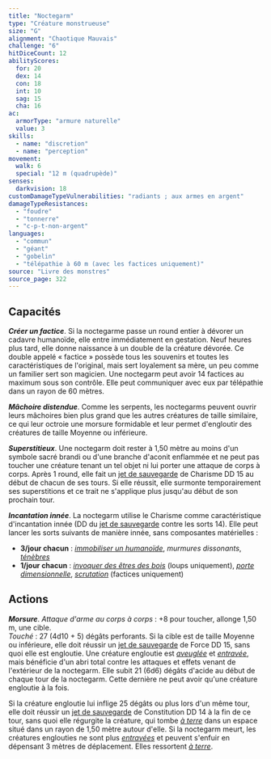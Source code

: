 ```yaml
---
title: "Noctegarm"
type: "Créature monstrueuse"
size: "G"
alignment: "Chaotique Mauvais"
challenge: "6"
hitDiceCount: 12
abilityScores:
  for: 20
  dex: 14
  con: 18
  int: 10
  sag: 15
  cha: 16
ac:
  armorType: "armure naturelle"
  value: 3
skills:
  - name: "discretion"
  - name: "perception"
movement:
  walk: 6
  special: "12 m (quadrupède)"
senses:
  darkvision: 18
customDamageTypeVulnerabilities: "radiants ; aux armes en argent"
damageTypeResistances:
  - "foudre"
  - "tonnerre"
  - "c-p-t-non-argent"
languages:
  - "commun"
  - "géant"
  - "gobelin"
  - "télépathie à 60 m (avec les factices uniquement)"
source: "Livre des monstres"
source_page: 322
---
```

## Capacités
***Créer un factice***. Si la noctegarme passe un round entier à dévorer un cadavre humanoïde, elle entre immédiatement en gestation. Neuf heures plus tard, elle donne naissance à un double de la créature dévorée. Ce double appelé « factice » possède tous les souvenirs et toutes les caractéristiques de l'original, mais sert loyalement sa mère, un peu comme un familier sert son magicien. Une noctegarm peut avoir 14 factices au maximum sous son contrôle. Elle peut communiquer avec eux par télépathie dans un rayon de 60 mètres.

***Mâchoire distendue***. Comme les serpents, les noctegarms peuvent ouvrir leurs mâchoires bien plus grand que les autres créatures de taille similaire, ce qui leur octroie une morsure formidable et leur permet d'engloutir des créatures de taille Moyenne ou inférieure.

***Superstitieux***. Une noctegarm doit rester à 1,50 mètre au moins d'un symbole sacré brandi ou d'une branche d'aconit enflammée et ne peut pas toucher une créature tenant un tel objet ni lui porter une attaque de corps à corps. Après 1 round, elle fait un [jet de sauvegarde](/utiliser-les-caracteristiques/#jets-de-sauvegarde) de Charisme DD 15 au début de chacun de ses tours. Si elle réussit, elle surmonte temporairement ses superstitions et ce trait ne s'applique plus jusqu'au début de son prochain tour.

***Incantation innée***. La noctegarm utilise le Charisme comme caractéristique d'incantation innée (DD du [jet de sauvegarde](/utiliser-les-caracteristiques/#jets-de-sauvegarde) contre les sorts 14). Elle peut lancer les sorts suivants de manière innée, sans composantes matérielles :
* **3/jour chacun** : [_immobiliser un humanoïde_](/grimoire/immobiliser-un-humanoide/), _murmures dissonants_, [_ténèbres_](/grimoire/tenebres/)
* **1/jour chacun** : [_invoquer des êtres des bois_](/grimoire/invoquer-des-etres-des-bois/) (loups uniquement), [_porte dimensionnelle_](/grimoire/porte-dimensionnelle/), [_scrutation_](/grimoire/scrutation/) (factices uniquement)

## Actions
***Morsure***. _Attaque d'arme au corps à corps_ : +8 pour toucher, allonge 1,50 m, une cible.  
_Touché_ : 27 (4d10 + 5) dégâts perforants. Si la cible est de taille Moyenne ou inférieure, elle doit réussir un [jet de sauvegarde](/utiliser-les-caracteristiques/#jets-de-sauvegarde) de Force DD 15, sans quoi elle est engloutie. Une créature engloutie est [_aveuglée_](/gerer-la-sante-du-personnage/#aveugle) et [_entravée_](/gerer-la-sante-du-personnage/#entrave), mais bénéficie d'un abri total contre les attaques et effets venant de l'extérieur de la noctegarm. Elle subit 21 (6d6) dégâts d'acide au début de chaque tour de la noctegarm. Cette dernière ne peut avoir qu'une créature engloutie à la fois.

Si la créature engloutie lui inflige 25 dégâts ou plus lors d'un même tour, elle doit réussir un [jet de sauvegarde](/utiliser-les-caracteristiques/#jets-de-sauvegarde) de Constitution DD 14 à la fin de ce tour, sans quoi elle régurgite la créature, qui tombe [_à terre_](/gerer-la-sante-du-personnage/#a-terre) dans un espace situé dans un rayon de 1,50 mètre autour d'elle. Si la noctegarm meurt, les créatures englouties ne sont plus [_entravées_](/gerer-la-sante-du-personnage/#entrave) et peuvent s'enfuir en dépensant 3 mètres de déplacement. Elles ressortent [_à terre_](/gerer-la-sante-du-personnage/#a-terre).
